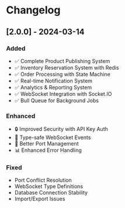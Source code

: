 # Changelog

## [2.0.0] - 2024-03-14

### Added
- ✅ Complete Product Publishing System
- ✅ Inventory Reservation System with Redis
- ✅ Order Processing with State Machine
- ✅ Real-time Notification System
- ✅ Analytics & Reporting System
- ✅ WebSocket Integration with Socket.IO
- ✅ Bull Queue for Background Jobs

### Enhanced
- 🔒 Improved Security with API Key Auth
- 📝 Type-safe WebSocket Events
- 🚀 Better Port Management
- 📊 Enhanced Error Handling

### Fixed
- Port Conflict Resolution
- WebSocket Type Definitions
- Database Connection Stability
- Import/Export Issues

